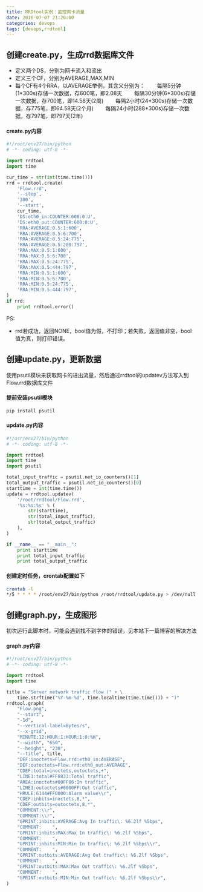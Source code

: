 ```yaml
---
title: RRDtool实例：监控网卡流量
date: 2016-07-07 21:20:00
categories: devops
tags: [devops,rrdtool]
---
```

## 创建create.py，生成rrd数据库文件

* 定义两个DS，分别为网卡流入和流出
* 定义三个CF，分别为AVERAGE,MAX,MIN
* 每个CF有4个RRA，以AVERAGE举例，其含义分别为：
  &emsp;&emsp;每隔5分钟(1\*300s)存储一次数据，存600笔，即2.08天
    每隔30分钟(6\*300s)存储一次数据，存700笔，即14.58天(2周)
  &emsp;&emsp;每隔2小时(24\*300s)存储一次数据，存775笔，即64.58天(2个月)
  &emsp;&emsp;每隔24小时(288\*300s)存储一次数据，存797笔，即797天(2年)
  <!--more-->
#### create.py内容
``` python
#!/root/env27/bin/python
# -*- coding: utf-8 -*-

import rrdtool
import time

cur_time = str(int(time.time()))
rrd = rrdtool.create(
    'Flow.rrd',
    '--step',
    '300',
    '--start',
    cur_time,
    'DS:eth0_in:COUNTER:600:0:U',
    'DS:eth0_out:COUNTER:600:0:U',
    'RRA:AVERAGE:0.5:1:600',
    'RRA:AVERAGE:0.5:6:700',
    'RRA:AVERAGE:0.5:24:775',
    'RRA:AVERAGE:0.5:288:797',
    'RRA:MAX:0.5:1:600',
    'RRA:MAX:0.5:6:700',
    'RRA:MAX:0.5:24:775',
    'RRA:MAX:0.5:444:797',
    'RRA:MIN:0.5:1:600',
    'RRA:MIN:0.5:6:700',
    'RRA:MIN:0.5:24:775',
    'RRA:MIN:0.5:444:797',
)
if rrd:
    print rrdtool.error()
```
PS:
* rrd若成功，返回NONE，bool值为假，不打印；若失败，返回值非空，bool值为真，则打印错误。


## 创建update.py，更新数据

使用psutil模块来获取网卡的进出流量，然后通过rrdtool的updatev方法写入到Flow.rrd数据库文件

#### 提前安装psutil模块
``` bash
pip install psutil
```

#### update.py内容
``` python
#!/usr/env27/bin/python
# -*- coding: utf-8 -*-

import rrdtool
import time
import psutil

total_input_traffic = psutil.net_io_counters()[1]
total_output_traffic = psutil.net_io_counters()[0]
starttime = int(time.time())
update = rrdtool.updatev(
    '/root/rrdtool/Flow.rrd',
    '%s:%s:%s' % (
        str(starttime),
        str(total_input_traffic),
        str(total_output_traffic)
    ),
)

if __name__ == "__main__":
    print starttime
    print total_input_traffic
    print total_output_traffic
```

#### 创建定时任务，crontab配置如下
``` bash
crontab -l
*/5 * * * * /root/env27/bin/python /root/rrdtool/update.py > /dev/null 2>&1
```


## 创建graph.py，生成图形

初次运行此脚本时，可能会遇到找不到字体的错误，见本站下一篇博客的解决方法

#### graph.py内容
``` python
#!/root/env27/bin/python
# -*- coding: utf-8 -*-

import rrdtool
import time

title = "Server network traffic flow (" + \
    time.strftime('%Y-%m-%d', time.localtime(time.time())) + ")"
rrdtool.graph(
    "Flow.png",
    "--start",
    "-1d",
    "--vertical-label=Bytes/s",
    "--x-grid",
    "MINUTE:12:HOUR:1:HOUR:1:0:%H",
    "--width", "650",
    "--height", "230",
    "--title", title,
    "DEF:inoctets=Flow.rrd:eth0_in:AVERAGE",
    "DEF:outoctets=Flow.rrd:eth0_out:AVERAGE",
    "CDEF:total=inoctets,outoctets,+",
    "LINE1:total#FF8833:Total traffic",
    "AREA:inoctets#00FF00:In traffic",
    "LINE1:outoctets#0000FF:Out traffic",
    "HRULE:6144#FF0000:Alarm value\\r",
    "CDEF:inbits=inoctets,8,*",
    "CDEF:outbits=outoctets,8,*",
    "COMMENT:\\r",
    "COMMENT:\\r",
    "GPRINT:inbits:AVERAGE:Avg In traffic\: %6.2lf %Sbps",
    "COMMENT:    ",
    "GPRINT:inbits:MAX:Max In traffic\: %6.2lf %Sbps",
    "COMMENT:    ",
    "GPRINT:inbits:MIN:Min In traffic\: %6.2lf %Sbps\\r",
    "COMMENT:    ",
    "GPRINT:outbits:AVERAGE:Avg Out traffic\: %6.2lf %Sbps",
    "COMMENT:    ",
    "GPRINT:outbits:MAX:Max Out traffic\: %6.2lf %Sbps",
    "COMMENT:    ",
    "GPRINT:outbits:MIN:Min Out traffic\: %6.2lf %Sbps\\r",
)
```